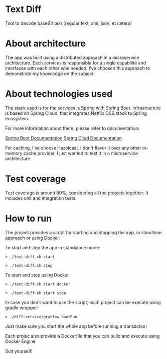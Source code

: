 Text Diff
===================
Tool to decode base64 text (regular text, xml, json, et cetera)

# About architecture
The app was built using a distributed approach in a microservice architecture. Each services is responsible for a single capabilite and interfaces with each other whe needed. I've choosen this approach to demonstrate my knowledge on the subject.

# About technologies used
The stack used is for the services is Spring with Spring Boot. Infrastructure is based on Spring Cloud, that integrates Netflix OSS stack to Spring ecosystem.

For more information about them, please refer to documentation:

[Spring Boot Documentation](https://docs.spring.io/spring-boot/docs/current/reference/htmlsingle/)
[Spring Cliud Documentation](https://cloud.spring.io/spring-cloud-netflix/single/spring-cloud-netflix.html)

For caching, I've choose Hazelcast. I don't flavor it over any other in-memory cache provider, I just wanted to test it in a microservice architecture.

# Test coverage
Test coverage is around 80%, considering all the projects together. It includes unit and integration tests.

# How to run
The project provides a script for starting and stopping the app, in standlone approach or using Docker.

To start and stop the app in standalone mode:

```shell
> ./text-diff.sh start
```

```shell
> ./text-diff.sh stop
```

To start and stop using Docker

```shell
> ./text-diff.sh start docker
```

```shell
> ./text-diff.sh start stop
```

In case you don't want to use the script, each project can be execute using gradle wrapper:

```shell
> ./diff-service/gradlew bootRun
```

Just make sure you start the whole app before running a transaction

Each projec also provide a Dockerfile that you can build and execute using Docker Engine

Suit yourself!
